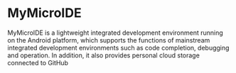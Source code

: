# MyMicroIDE
MyMicroIDE is a lightweight integrated development environment running on the Android platform, which supports the functions of mainstream integrated development environments such as code completion, debugging and operation. In addition, it also provides personal cloud storage connected to GitHub
